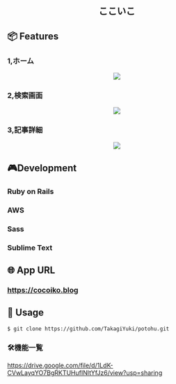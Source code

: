 
<h2 align="center">ここいこ</h2>

## 📦 Features

### 1,ホーム

<p align="center">
  <img src="https://user-images.githubusercontent.com/62293736/90459474-652da900-e13c-11ea-9b7f-25c8af5444d7.png" />
</p>

### 2,検索画面
<p align="center">
  <img src="https://user-images.githubusercontent.com/62293736/90461926-94471900-e142-11ea-9e33-dbf1788a7b59.png" />
</p>

### 3,記事詳細
<p align="center">
  <img src="https://user-images.githubusercontent.com/62293736/90463616-5d730200-e146-11ea-9969-ce0ce2c38e8d.png" />
</p>

## 🎮Development
### Ruby on Rails
### AWS
### Sass
### Sublime Text

## 🌐 App URL

### **https://cocoiko.blog**  

## 💬 Usage

`$ git clone https://github.com/TakagiYuki/potohu.git`

### 🛠機能一覧
https://drive.google.com/file/d/1LdK-CVwLayqYO7BgRKTUHufINltYfJz6/view?usp=sharing

